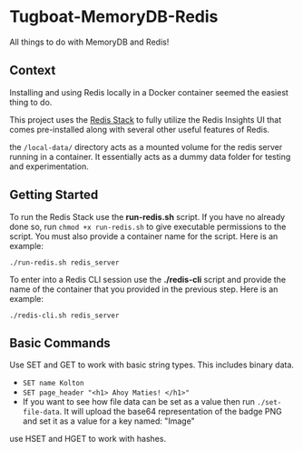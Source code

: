 # Tugboat-MemoryDB-Redis
All things to do with MemoryDB and Redis!

## Context 
Installing and using Redis locally in a Docker container seemed the easiest thing to do. 

This project uses the [Redis Stack](https://redis.io/docs/install/install-stack/) to fully utilize the Redis Insights UI that comes pre-installed 
along with several other useful features of Redis. 

the ```/local-data/``` directory acts as a mounted volume for the redis server running in a container. It essentially acts as a dummy data folder 
for testing and experimentation.

## Getting Started
To run the Redis Stack use the **run-redis.sh** script. If you have no already done so, run ```chmod +x run-redis.sh``` to 
give executable permissions to the script. You must also provide a container name for the script. Here is an example:

```./run-redis.sh redis_server```

To enter into a Redis CLI session use the **./redis-cli** script and provide the name of the container that you provided in the previous step. Here is an example: 

```./redis-cli.sh redis_server```

## Basic Commands
Use SET and GET to work with basic string types. This includes binary data. 

- ```SET name Kolton```
- ```SET page_header "<h1> Ahoy Maties! </h1>"```
- If you want to see how file data can be set as a value then run ```./set-file-data```. It will upload the base64 representation of the badge PNG and set it as a value for a key named: "Image"

use HSET and HGET to work with hashes. 


